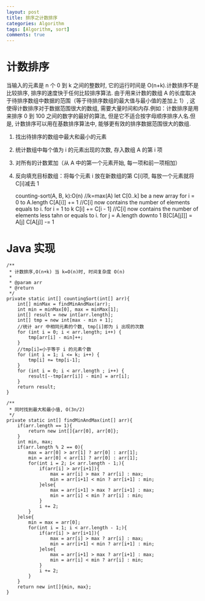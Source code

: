 ```yaml
---
layout: post
title: 排序之计数排序
categories: Algorithm
tags: [Algorithm, sort]
comments: true
---
```



# 计数排序

当输入的元素是 n 个 0 到 k 之间的整数时, 它的运行时间是 O(n+k).计数排序不是比较排序, 排序的速度快于任何比较排序算法.
由于用来计数的数组 A 的长度取决于待排序数组中数据的范围（等于待排序数组的最大值与最小值的差加上 1）, 这使得计数排序对于数据范围很大的数组, 需要大量时间和内存.例如：计数排序是用来排序 0 到 100 之间的数字的最好的算法, 但是它不适合按字母顺序排序人名.但是, 计数排序可以用在基数排序算法中, 能够更有效的排序数据范围很大的数组.

1.  找出待排序的数组中最大和最小的元素
2.  统计数组中每个值为 i 的元素出现的次数, 存入数组 A 的第 i 项
3.  对所有的计数累加（从 A 中的第一个元素开始, 每一项和前一项相加）
4.  反向填充目标数组：将每个元素 i 放在新数组的第 C[i]项, 每放一个元素就将 C[i]减去 1

    
    counting-sort(A, B, k):O(n) //k=max(A)
        let C[0..k] be a new array
        for i = 0 to A.length
            C[A[i]] += 1
        //C[i] now contains the number of elements equals to i.
        for i = 1 to k
            C[i] += C[i - 1]
        //C[i] now contains the number of elements less tahn or equals to i.
        for j = A.length downto 1
            B[C[A[j]]] = A[j]
            C[A[j]] -= 1


# Java 实现

    
    /**
     * 计数排序,O(n+k) 当 k=O(n)时, 时间复杂度 O(n)
     *
     * @param arr
     * @return
     */
    private static int[] countingSort(int[] arr){
        int[] minMax = findMinAndMax(arr);
        int min = minMax[0], max = minMax[1];
        int[] result = new int[arr.length];
        int[] tmp = new int[max - min + 1];
        //统计 arr 中相同元素的个数, tmp[i]即为 i 出现的次数
        for (int i = 0; i < arr.length; i++) {
            tmp[arr[i] - min]++;
        }
        //tmp[i]=小于等于 i 的元素个数
        for (int i = 1; i <= k; i++) {
            tmp[i] += tmp[i-1];
        }
        for (int i = 0; i < arr.length ; i++) {
            result[--tmp[arr[i]] - min] = arr[i];
        }
        return result;
    }
    
    /**
     * 同时找到最大和最小值, O(3n/2)
     */
    private static int[] findMinAndMax(int[] arr){
        if(arr.length == 1){
            return new int[]{arr[0], arr[0]};
        }
        int min, max;
        if(arr.length % 2 == 0){
            max = arr[0] > arr[1] ? arr[0] : arr[1];
            min = arr[0] < arr[1] ? arr[0] : arr[1];
            for(int i = 2; i< arr.length - 1;){
                if(arr[i] > arr[i+1]){
                    max = arr[i] > max ? arr[i] : max;
                    min = arr[i+1] < min ? arr[i+1] : min;
                }else{
                    max = arr[i+1] > max ? arr[i+1] : max;
                    min = arr[i] < min ? arr[i] : min;
                }
                i += 2;
            }
        }else{
            min = max = arr[0];
            for(int i = 1; i < arr.length - 1;){
                if(arr[i] > arr[i+1]){
                    max = arr[i] > max ? arr[i] : max;
                    min = arr[i+1] < min ? arr[i+1] : min;
                }else{
                    max = arr[i+1] > max ? arr[i+1] : max;
                    min = arr[i] < min ? arr[i] : min;
                }
                i += 2;
            }
        }
        return new int[]{min, max};
    }

